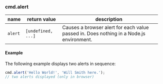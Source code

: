 ### cmd.alert

| name     | return value        | description   |
|----------|---------------------|---------------|
| `alert`  | `[undefined, ...]`  | Causes a browser alert for each value passed in. Does nothing in a Node.js environment. |

#### Example

The following example displays two alerts in sequence:

```js
cmd.alert('Hello World!', 'Will Smith here.');
// two alerts displayed (only in browser)
```
